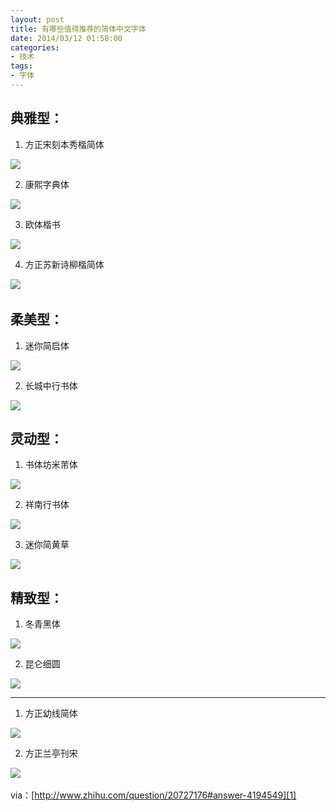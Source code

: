 ```yaml
---
layout: post
title: 有哪些值得推荐的简体中文字体
date: 2014/03/12 01:58:00
categories: 
- 技术
tags: 
- 字体
---
```


## 典雅型：

1. 方正宋刻本秀楷简体 

![](http://ww1.sinaimg.cn/large/006tNc79gw1f510txuqbtj30cb03njrf)

2. 康熙字典体 

![](http://ww3.sinaimg.cn/large/006tNc79gw1f510u8c0b1j30cb03nglk)

3. 欧体楷书 

![](http://ww1.sinaimg.cn/large/006tNc79gw1f510uwkaa5j30cb03nq2y)

4. 方正苏新诗柳楷简体 

![](http://ww2.sinaimg.cn/large/006tNc79gw1f510v3vdg1j30cb03n74a)  

## 柔美型：

1. 迷你简启体 

![](http://ww3.sinaimg.cn/large/006tNc79gw1f510v8wsxoj30cb03nq2y)

2. 长城中行书体 

![](http://ww3.sinaimg.cn/large/006tNc79gw1f510vl1vj5j30cb03nq2x) 

## 灵动型：

1. 书体坊米芾体 

![](http://ww1.sinaimg.cn/large/006tNc79gw1f510vs13y6j30cb03n0so)

2. 祥南行书体 

![](http://ww3.sinaimg.cn/large/006tNc79gw1f510vxsabxj30cb03nq2w)

3. 迷你简黄草 

![](http://ww4.sinaimg.cn/large/006tNc79gw1f510w3diyij30cb03n0sp) 

## 精致型：

1. 冬青黑体 

![](http://ww4.sinaimg.cn/large/006tNc79gw1f510w97xofj30cb03naa1)

2. 昆仑细圆 

![](http://ww3.sinaimg.cn/large/006tNc79gw1f510weqgp1j30cb03nweg) 

---

1. 方正幼线简体 

![](http://ww3.sinaimg.cn/large/006tNc79gw1f510ws1cbkj30cb03n3yi)

2. 方正兰亭刊宋 

![](http://ww3.sinaimg.cn/large/006tNc79gw1f510wy5ibsj30cb03nwei)  

via：[http://www.zhihu.com/question/20727176#answer-4194549][1]

 [1]: http://www.zhihu.com/question/20727176#answer-4194549
